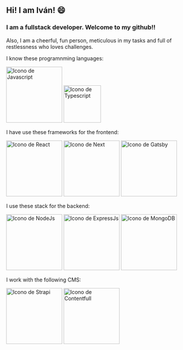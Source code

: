 ## Hi! I am Iván! 😄

<!--
**ivsp/ivsp** is a ✨ _special_ ✨ repository because its `README.md` (this file) appears on your GitHub profile.

Here are some ideas to get you started:

- 🔭 I’m currently working on ...
- 🌱 I’m currently learning ...
- 👯 I’m looking to collaborate on ...
- 🤔 I’m looking for help with ...
- 💬 Ask me about ...
- 📫 How to reach me: ...
- 😄 Pronouns: ...
- ⚡ Fun fact: ...
-->
### I am a fullstack developer. Welcome to my github!!

Also, I am a cheerful, fun person, meticulous in my tasks and full of restlessness who loves challenges.

I know these programnming languages:

  <image
  src="https://logos-world.net/wp-content/uploads/2023/02/JavaScript-Emblem.png"
  alt="Icono de Javascript"
  width="150"
  heigth="200"
  border-radius="50">
  <image
  src="https://cdn-icons-png.flaticon.com/512/5968/5968326.png"
  alt="Icono de Typescript"
  width="100"
  heigth="100">

I have use these frameworks for the frontend:
    
 <image
  src="https://cdn.freebiesupply.com/logos/large/2x/react-1-logo-png-transparent.png"
  alt="Icono de React"
  width="150"
  heigth="150"
  border-radius="50">
 <image
  src="https://miro.medium.com/v2/resize:fit:1000/1*KDMx1YspSrBcFJG-NDZgDg.png"
  alt="Icono de Next"
  width="150"
  heigth="200"
  border-radius="50">
 <image
  src="https://pbs.twimg.com/profile_images/1135999619781939201/HZ-pCQcP_400x400.png"
  alt="Icono de Gatsby"
  width="150"
  heigth="150"
  border-radius="50">

I use these stack for the backend:
   
<image
  src="https://www.svgrepo.com/download/376337/node-js.svg"
  alt="Icono de NodeJs"
  width="150"
  heigth="200"
  border-radius="50">
<image
  src="https://ih1.redbubble.net/image.438908244.6144/st,small,507x507-pad,600x600,f8f8f8.u2.jpg"
  alt="Icono de ExpressJs"
  width="150"
  heigth="200"
  border-radius="50">
<image
  src="https://cyclr.com/wp-content/uploads/2022/03/ext-553.png"
  alt="Icono de MongoDB"
  width="150"
  heigth="200"
  border-radius="50">

I work with the following CMS:
  
<image
  src="https://www.cmscritic.com/wp-content/uploads/2021/04/JPG.logo_.purple.white_-1.jpg"
  alt="Icono de Strapi"
  width="150"
  heigth="200"
  border-radius="50">
<image
  src="https://assets.stickpng.com/images/62c714c8b44be1961554a6d2.png"
  alt="Icono de Contentfull"
  width="150"
  heigth="200"
  border-radius="50">



